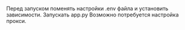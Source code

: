 Перед запуском поменять настройки .env файла и установить зависимости. Запускать app.py Возможно потребуется настройка прокси. 
